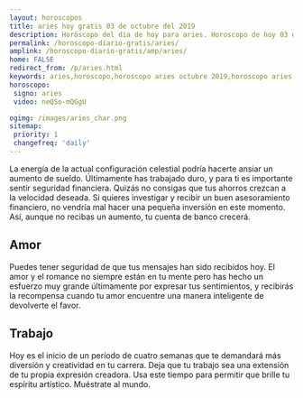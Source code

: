 ```yaml
---
layout: horoscopos
title: aries hoy gratis 03 de octubre del 2019 
description: Horóscopo del dia de hoy para aries. Horoscopo de hoy 03 de octubre del 2019. Las predicciones de amor, trabajo, vida personal gratis.
permalink: /horoscopo-diario-gratis/aries/
amplink: /horoscopo-diario-gratis/amp/aries/
home: FALSE
redirect_from: /p/aries.html
keywords: aries,horoscopo,horoscopo aries octubre 2019,horoscopo aries hoy,tarot aries octubre 2019,horoscopo aries,tarot aries hoy,horoscopo de hoy,horoscopo diario,tarot del amor,horoscopo de hoy aries,horoscopo diario del tarot, Horoscopo de hoy aries 03 de octubre del 2019,horóscopo del día,signos zodiacales 2019, el horoscopo de hoy
horoscopo:
 signo: aries
 video: neQSo-mQGgU

ogimg: /images/aries_char.png
sitemap:
 priority: 1
 changefreq: 'daily'
---
```



La energía de la actual configuración celestial podría hacerte ansiar un aumento de sueldo. Últimamente has trabajado duro, y para ti es importante sentir seguridad financiera. Quizás no consigas que tus ahorros crezcan a la velocidad deseada. Si quieres investigar y recibir un buen asesoramiento financiero, no vendría mal hacer una pequeña inversión en este momento.  Así, aunque no recibas un aumento, tu cuenta de banco crecerá.

## Amor

Puedes tener seguridad de que tus mensajes han sido recibidos hoy. El amor y el romance no siempre están en tu mente pero has hecho un esfuerzo muy grande últimamente por expresar tus sentimientos, y recibirás la recompensa cuando tu amor encuentre una manera inteligente de devolverte el favor.

## Trabajo

Hoy es el inicio de un período de cuatro semanas que te demandará más diversión y creatividad en tu carrera. Deja que tu trabajo sea una extensión de tu propia expresión creadora. Usa este tiempo para permitir que brille tu espíritu artístico. Muéstrate al mundo.